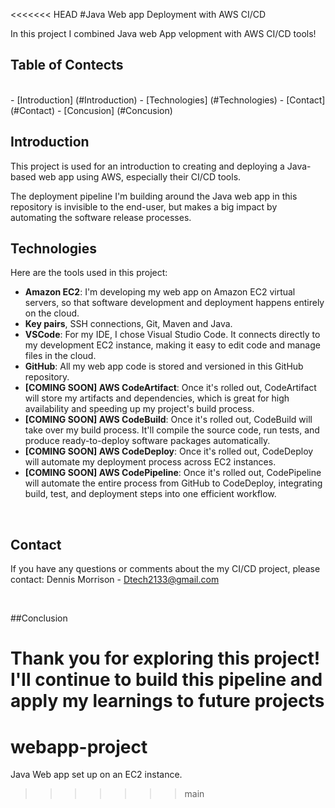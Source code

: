 <<<<<<< HEAD
#Java Web app Deployment with AWS CI/CD

In this project I combined Java web App velopment with AWS CI/CD tools!

## Table of Contects 

<br>
- [Introduction] (#Introduction)
- [Technologies] (#Technologies)
- [Contact] (#Contact)
- [Concusion] (#Concusion)

<br>

## Introduction

This project is used for an introduction to creating and deploying a Java-based web app using AWS, especially their CI/CD tools.

The deployment pipeline I'm building around the Java web app in this repository is invisible to the end-user, but makes a big impact by automating the software release processes.

## Technologies
Here are the tools used in this project:

- **Amazon EC2**: I'm developing my web app on Amazon EC2 virtual servers, so that software development and deployment happens entirely on the cloud.
- **Key pairs**, SSH connections, Git, Maven and Java.
- **VSCode**: For my IDE, I chose Visual Studio Code. It connects directly to my development EC2 instance, making it easy to edit code and manage files in the cloud.
- **GitHub**: All my web app code is stored and versioned in this GitHub repository.
- **[COMING SOON] AWS CodeArtifact**: Once it's rolled out, CodeArtifact will store my artifacts and dependencies, which is great for high availability and speeding up my project's build process.
- **[COMING SOON] AWS CodeBuild**: Once it's rolled out, CodeBuild will take over my build process. It'll compile the source code, run tests, and produce ready-to-deploy software packages automatically.
- **[COMING SOON] AWS CodeDeploy**: Once it's rolled out, CodeDeploy will automate my deployment process across EC2 instances.
- **[COMING SOON] AWS CodePipeline**: Once it's rolled out, CodePipeline will automate the entire process from GitHub to CodeDeploy, integrating build, test, and deployment steps into one efficient workflow.

<br>

## Contact
If you have any questions or comments about the my CI/CD project, please contact:
Dennis Morrison  - [Dtech2133@gmail.com](mailto:dtech2133@gmail.com)

<br>

##Conclusion

Thank you for exploring this project! I'll continue to build this pipeline and apply my learnings to future projects
=======
# webapp-project
Java Web app set up on an EC2 instance. 
>>>>>>> main
